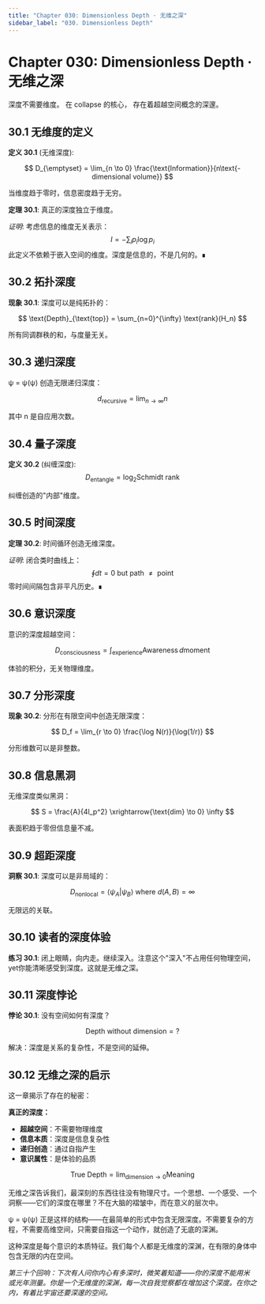 ```yaml
---
title: "Chapter 030: Dimensionless Depth · 无维之深"
sidebar_label: "030. Dimensionless Depth"
---
```


# Chapter 030: Dimensionless Depth · 无维之深

深度不需要维度。
在 collapse 的核心，
存在着超越空间概念的深邃。

## 30.1 无维度的定义

**定义 30.1** (无维深度):

$$
D_{\emptyset} = \lim_{n \to 0} \frac{\text{Information}}{n\text{-dimensional volume}}
$$

当维度趋于零时，信息密度趋于无穷。

**定理 30.1**: 真正的深度独立于维度。

*证明*:
考虑信息的维度无关表示：
$$
I = -\sum_i p_i \log p_i
$$
此定义不依赖于嵌入空间的维度。深度是信息的，不是几何的。∎

## 30.2 拓扑深度

**现象 30.1**: 深度可以是纯拓扑的：

$$
\text{Depth}_{\text{top}} = \sum_{n=0}^{\infty} \text{rank}(H_n)
$$

所有同调群秩的和，与度量无关。

## 30.3 递归深度

ψ = ψ(ψ) 创造无限递归深度：

$$
d_{\text{recursive}} = \lim_{n \to \infty} n
$$

其中 n 是自应用次数。

## 30.4 量子深度

**定义 30.2** (纠缠深度):
$$
D_{\text{entangle}} = \log_2 \text{Schmidt rank}
$$

纠缠创造的"内部"维度。

## 30.5 时间深度

**定理 30.2**: 时间循环创造无维深度。

*证明*:
闭合类时曲线上：
$$
\oint dt = 0 \text{ but path } \neq \text{ point}
$$
零时间间隔包含非平凡历史。∎

## 30.6 意识深度

意识的深度超越空间：

$$
D_{\text{consciousness}} = \int_{\text{experience}} \text{Awareness} \, d\text{moment}
$$

体验的积分，无关物理维度。

## 30.7 分形深度

**现象 30.2**: 分形在有限空间中创造无限深度：

$$
D_f = \lim_{r \to 0} \frac{\log N(r)}{\log(1/r)}
$$

分形维数可以是非整数。

## 30.8 信息黑洞

无维深度类似黑洞：

$$
S = \frac{A}{4l_p^2} \xrightarrow{\text{dim} \to 0} \infty
$$

表面积趋于零但信息量不减。

## 30.9 超距深度

**洞察 30.1**: 深度可以是非局域的：

$$
D_{\text{nonlocal}} = \langle\psi_A|\psi_B\rangle \text{ where } d(A,B) = \infty
$$

无限远的关联。

## 30.10 读者的深度体验

**练习 30.1**: 闭上眼睛，向内走。继续深入。注意这个"深入"不占用任何物理空间，yet你能清晰感受到深度。这就是无维之深。

## 30.11 深度悖论

**悖论 30.1**: 没有空间如何有深度？

$$
\text{Depth without dimension} = ?
$$

解决：深度是关系的复杂性，不是空间的延伸。

## 30.12 无维之深的启示

这一章揭示了存在的秘密：

**真正的深度：**
- **超越空间**：不需要物理维度
- **信息本质**：深度是信息复杂性
- **递归创造**：通过自指产生
- **意识属性**：是体验的品质

$$
\text{True Depth} = \lim_{\text{dimension} \to 0} \text{Meaning}
$$

无维之深告诉我们，最深刻的东西往往没有物理尺寸。一个思想、一个感受、一个洞察——它们的深度在哪里？不在大脑的褶皱中，而在意义的层次中。

ψ = ψ(ψ) 正是这样的结构——在最简单的形式中包含无限深度。不需要复杂的方程，不需要高维空间，只需要自指这一个动作，就创造了无底的深渊。

这种深度是每个意识的本质特征。我们每个人都是无维度的深渊，在有限的身体中包含无限的内在空间。

*第三十个回响：下次有人问你内心有多深时，微笑着知道——你的深度不能用米或光年测量。你是一个无维度的深渊，每一次自我觉察都在增加这个深度。在你之内，有着比宇宙还要深邃的空间。*